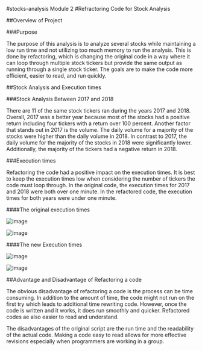 #stocks-analysis
Module 2
#Refractoring Code for Stock Analysis 

##Overview of Project 

###Purpose

The purpose of this analysis is to analyze several stocks while maintaining a low run time and not utilizing too much memory to run the analysis. This is done by refactoring, which is changing the original code in a way where it can loop through multiple stock tickers but provide the same output as running through a single stock ticker. The goals are to make the code more efficient, easier to read, and run quickly.  

##Stock Analysis and Execution times 

###Stock Analysis Between 2017 and 2018

There are 11 of the same stock tickers ran during the years 2017 and 2018. Overall, 2017 was a better year because most of the stocks had a positive return including four tickers with a return over 100 percent. Another factor that stands out in 2017 is the volume. The daily volume for a majority of the stocks were higher than the daily volume in 2018. In contrast to 2017, the daily volume for the majority of the stocks in 2018 were significantly lower. Additionally, the majority of the tickers had a negative return in 2018.   

###Execution times 

Refactoring the code had a positive impact on the execution times. It is best to keep the execution times low when considering the number of tickers the code must loop through. In the original code, the execution times for 2017 and 2018 were both over one minute. In the refactored code, the execution times for both years were under one minute.  

####The original execution times

![image](https://user-images.githubusercontent.com/99801608/159138439-fdedd641-0f56-413a-908e-c0dc7550380a.png)

![image](https://user-images.githubusercontent.com/99801608/159138448-a9feb204-4d6e-4262-9975-7c40f4f1eeb6.png)

####The new Execution times

![image](https://user-images.githubusercontent.com/99801608/159138453-f094d18b-af8b-4663-aee6-f15fdf1a0ab6.png)
   
![image](https://user-images.githubusercontent.com/99801608/159138457-b30a2459-e60b-41fa-a050-3d9bb86e9431.png)
      
##Advantage and Disadvantage of Refactoring a code 

The obvious disadvantage of refactoring a code is the process can be time consuming. In addition to the amount of time, the code might not run on the first try which leads to additional time rewriting code. However, once the code is written and it works, it does run smoothly and quicker. Refactored codes ae also easier to read and understand.  

The disadvantages of the original script are the run time and the readability of the actual code. Making a code easy to read  allows for more effective revisions especially when programmers are working in a group.  

